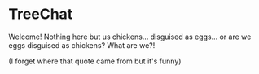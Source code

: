 # TreeChat

Welcome! Nothing here but us chickens... disguised as eggs... or are we eggs disguised as chickens? What are we?!

(I forget where that quote came from but it's funny)